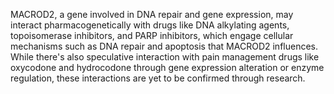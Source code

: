MACROD2, a gene involved in DNA repair and gene expression, may interact pharmacogenetically with drugs like DNA alkylating agents, topoisomerase inhibitors, and PARP inhibitors, which engage cellular mechanisms such as DNA repair and apoptosis that MACROD2 influences. While there's also speculative interaction with pain management drugs like oxycodone and hydrocodone through gene expression alteration or enzyme regulation, these interactions are yet to be confirmed through research.